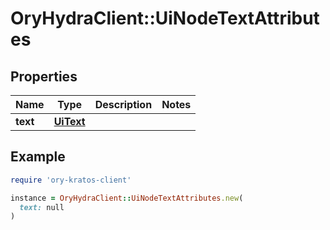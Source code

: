 # OryHydraClient::UiNodeTextAttributes

## Properties

| Name | Type | Description | Notes |
| ---- | ---- | ----------- | ----- |
| **text** | [**UiText**](UiText.md) |  |  |

## Example

```ruby
require 'ory-kratos-client'

instance = OryHydraClient::UiNodeTextAttributes.new(
  text: null
)
```

